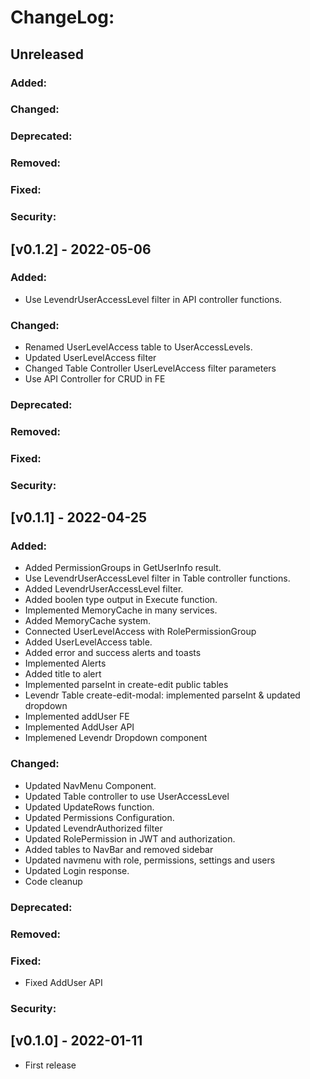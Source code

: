 # ChangeLog:

## Unreleased
### Added:
### Changed:
### Deprecated:
### Removed:
### Fixed:
### Security:

## [v0.1.2] - 2022-05-06
### Added:
- Use LevendrUserAccessLevel filter in API controller functions.
### Changed:
- Renamed UserLevelAccess table to UserAccessLevels.
- Updated UserLevelAccess filter
- Changed Table Controller UserLevelAccess filter parameters
- Use API Controller for CRUD in FE
### Deprecated:
### Removed:
### Fixed:
### Security:

## [v0.1.1] - 2022-04-25
### Added:
- Added PermissionGroups in GetUserInfo result.
- Use LevendrUserAccessLevel filter in Table controller functions.
- Added LevendrUserAccessLevel filter.
- Added boolen type output in Execute<T> function.
- Implemented MemoryCache in many services.
- Added MemoryCache system.
- Connected UserLevelAccess with RolePermissionGroup
- Added UserLevelAccess table.
- Added error and success alerts and toasts
- Implemented Alerts
- Added title to alert
- Implemented parseInt in create-edit public tables
- Levendr Table create-edit-modal: implemented parseInt & updated dropdown
- Implemented addUser FE
- Implemented AddUser API
- Implemened Levendr Dropdown component
### Changed:
- Updated NavMenu Component.
- Updated Table controller to use UserAccessLevel
- Updated UpdateRows function.
- Updated Permissions Configuration.
- Updated LevendrAuthorized filter
- Updated RolePermission in JWT and authorization.
- Added tables to NavBar and removed sidebar
- Updated navmenu with role, permissions, settings and users
- Updated Login response.
- Code cleanup
### Deprecated:
### Removed:
### Fixed:
- Fixed AddUser API
### Security:


## [v0.1.0] - 2022-01-11
- First release